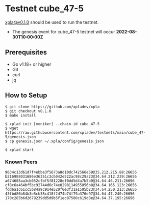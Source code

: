 # Testnet cube_47-5

[xpla@v0.1.0](https://github.com/xpladev/xpla/releases/tag/v0.1.0) should be used to run the testnet.

- The genesis event for cube_47-5 testnet will occur **2022-08-30T10:00:00Z**

## Prerequisites
* Go v1.18+ or higher
* Git
* curl
* jq

## How to Setup

```shell
$ git clone https://github.com/xpladev/xpla
$ git checkout v0.1.0
$ make install

$ xplad init [moniker] --chain-id cube_47-5
$ wget https://raw.githubusercontent.com/xpladev/testnets/main/cube_47-5/genesis.json
$ cp genesis.json ~/.xpla/config/genesis.json

$ xplad start
```

### Known Peers
```
9034c13d61d7f4ebbe3f5673a8d10dc742566e59@35.212.215.88:26656
b216988031686e36351c3cb042e522ac98c29a23@34.64.212.239:26656
a674688aa3cb052cfbf5f81228ef0dd5d4a7b5b9@34.64.46.211:26656
cf8c6a464bf5bc92744d6c74e0298114955856b8@34.64.165.123:26656
fdd6a1c61cc5b84a9c914e520f0e3f31a1505b23@34.64.250.213:26656
43fbd86b84b3e8cb38c418f2d74b74f79a376d97@34.64.47.240:26656
170c285b6d2679239dd5d9b5f1ec87580c619d8e@34.64.37.195:26656
```
